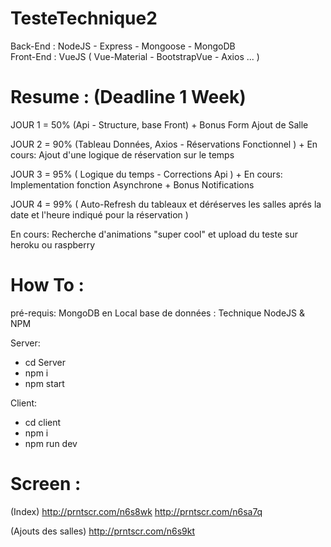 # TesteTechnique2

Back-End  : NodeJS - Express - Mongoose - MongoDB  
Front-End : VueJS ( Vue-Material - BootstrapVue - Axios ... )

# Resume : (Deadline 1 Week)

JOUR 1 = 50% (Api - Structure, base Front) + Bonus Form Ajout de Salle

JOUR 2 = 90% (Tableau Données, Axios  -  Réservations Fonctionnel ) + En cours: Ajout d'une logique de réservation sur le temps

JOUR 3 = 95% ( Logique du temps - Corrections Api ) + En cours: Implementation fonction Asynchrone + Bonus Notifications

JOUR 4 = 99% ( Auto-Refresh du tableaux et déréserves les salles aprés la date et l'heure indiqué pour la réservation )

En cours: Recherche d'animations "super cool" et upload du teste sur heroku ou raspberry  

# How To :

pré-requis:
MongoDB en Local base de données : Technique
NodeJS & NPM

Server: 
- cd Server
- npm i
- npm start 

Client:
- cd client
- npm i 
- npm run dev

# Screen :
(Index)
http://prntscr.com/n6s8wk
http://prntscr.com/n6sa7q

(Ajouts des salles)
http://prntscr.com/n6s9kt

